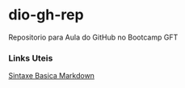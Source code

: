 # dio-gh-rep
Repositorio para Aula do GitHub no Bootcamp GFT

### Links Uteis
[Sintaxe Basica Markdown](https://www.markdownguide.org/basic-syntax/)
